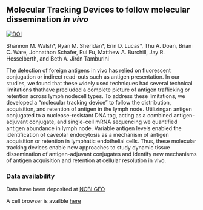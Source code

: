 ## Molecular Tracking Devices to follow molecular dissemination *in vivo*

[![DOI](https://zenodo.org/badge/259462838.svg)](https://zenodo.org/badge/latestdoi/259462838)

Shannon M. Walsh\*, Ryan M. Sheridan\*, Erin D. Lucas\*, Thu A. Doan, Brian C. Ware, Johnathon Schafer, Rui Fu, Matthew A. Burchill, Jay R. Hesselberth, and Beth A. Jirón Tamburini

The detection of foreign antigens in vivo has relied on fluorescent conjugation or indirect read-outs such as antigen presentation. In our studies, we found that these widely used techniques had several technical limitations thathave precluded a complete picture of antigen trafficking or retention across lymph nodecell types. To address these limitations, we developed a “molecular tracking device” to follow the distribution, acquisition, and retention of antigen in the lymph node. Utilizingan antigen conjugated to a nuclease-resistant DNA tag, acting as a combined antigen-adjuvant conjugate, and single-cell mRNA sequencing we quantified antigen abundance in lymph node. Variable antigen levels enabled the identification of caveolar endocytosis as a mechanism of antigen acquisition or retention in lymphatic endothelial cells. Thus, these molecular tracking devices enable new approaches to study dynamic tissue dissemination of antigen-adjuvant conjugates and identify new mechanisms of antigen acquisition and retention at cellular resolution in vivo.

### Data availability

Data have been deposited at [NCBI GEO](https://www.ncbi.nlm.nih.gov/geo/query/acc.cgi?acc=GSE150719)

A cell browser is availble [here](https://d3898ys7yh3545.cloudfront.net)
